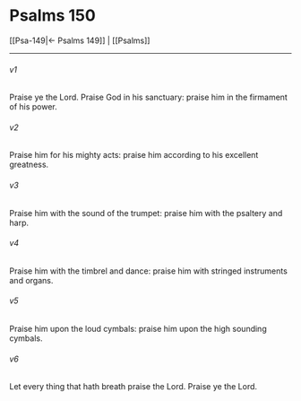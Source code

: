 # Psalms 150

[[Psa-149|← Psalms 149]] | [[Psalms]]
***

###### v1
Praise ye the Lord. Praise God in his sanctuary: praise him in the firmament of his power.
###### v2
Praise him for his mighty acts: praise him according to his excellent greatness.
###### v3
Praise him with the sound of the trumpet: praise him with the psaltery and harp.
###### v4
Praise him with the timbrel and dance: praise him with stringed instruments and organs.
###### v5
Praise him upon the loud cymbals: praise him upon the high sounding cymbals.
###### v6
Let every thing that hath breath praise the Lord. Praise ye the Lord.  
